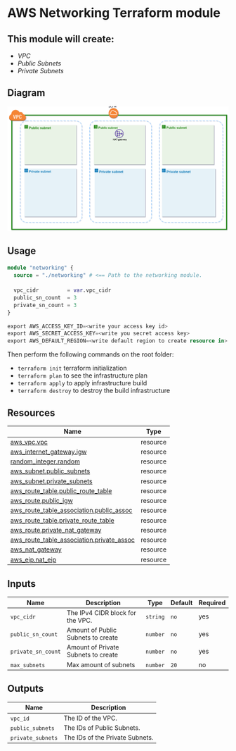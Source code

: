 # AWS Networking Terraform module

## This module will create:
- _VPC_
- _Public Subnets_
- _Private Subnets_

## **Diagram**

![](diagram/Network.png)

## **Usage**
```terraform
module "networking" {
  source = "./networking" # <== Path to the networking module. 

  vpc_cidr         = var.vpc_cidr
  public_sn_count  = 3
  private_sn_count = 3
}
```

```terraform
export AWS_ACCESS_KEY_ID=<write your access key id>
export AWS_SECRET_ACCESS_KEY=<write you secret access key>
export AWS_DEFAULT_REGION=<write default region to create resource in>
```


Then perform the following commands on the root folder:
- `terraform init` terraform initialization
- `terraform plan` to see the infrastructure plan
- `terraform apply` to apply infrastructure build
- `terraform destroy` to destroy the build infrastructure


## **Resources**
| Name | Type |
|------|------|
|[aws_vpc.vpc](https://registry.terraform.io/providers/hashicorp/aws/latest/docs/resources/vpc)| resource|
|[aws_internet_gateway.igw](https://registry.terraform.io/providers/hashicorp/aws/latest/docs/resources/internet_gateway)| resource|
|[random_integer.random](https://registry.terraform.io/providers/hashicorp/random/latest/docs/resources/integer)| resource|
|[aws_subnet.public_subnets](https://registry.terraform.io/providers/hashicorp/aws/latest/docs/resources/subnet)|resource|
|[aws_subnet.private_subnets](https://registry.terraform.io/providers/hashicorp/aws/latest/docs/resources/subnet)|resource|
|[aws_route_table.public_route_table](https://registry.terraform.io/providers/hashicorp/aws/latest/docs/resources/route_table)|resource|
|[aws_route.public_igw](https://registry.terraform.io/providers/hashicorp/aws/latest/docs/resources/route)|resource|
|[aws_route_table_association.public_assoc](https://registry.terraform.io/providers/hashicorp/aws/latest/docs/resources/route_table_association)|resource|
|[aws_route_table.private_route_table](https://registry.terraform.io/providers/hashicorp/aws/latest/docs/resources/route_tablea)|resource|
|[aws_route.private_nat_gateway](https://registry.terraform.io/providers/hashicorp/aws/latest/docs/resources/route)|resource|
|[aws_route_table_association.private_assoc](https://registry.terraform.io/providers/hashicorp/aws/latest/docs/resources/route_table_association)|resource|
|[aws_nat_gateway](https://registry.terraform.io/providers/hashicorp/aws/latest/docs/resources/nat_gateway)|resource|
|[aws_eip.nat_eip](nat_eip)|resource|

## **Inputs**
| Name| Description| Type| Default| Required |
|-----|------------|-----|--------|----------|
|``vpc_cidr`` | The IPv4 CIDR block for the VPC. | `string` | `no` | yes |
| ``public_sn_count`` | Amount of Public Subnets to create | `number` | `no` | yes|
|``private_sn_count`` | Amount of Private Subnets to create | `number` | `no` | yes|
| ``max_subnets`` | Max amount of subnets | `number` | `20` | no |

## **Outputs**
|Name|Description|
|----|-----------|
|`vpc_id`|The ID of the VPC.|
|`public_subnets`|The IDs of Public Subnets.|
|`private_subnets`|The IDs of the Private Subnets.|